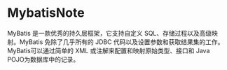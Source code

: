 # MybatisNote
MyBatis 是一款优秀的持久层框架，它支持自定义 SQL、存储过程以及高级映射。MyBatis 免除了几乎所有的 JDBC 代码以及设置参数和获取结果集的工作。MyBatis可以通过简单的 XML 或注解来配置和映射原始类型、接口和 Java POJO为数据库中的记录。
